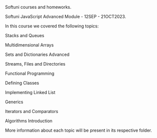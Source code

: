 Softuni courses and homeworks.

Softuni JavaScript Advanced Module - 12SEP - 21OCT2023.

In this course we covered the following topics:

Stacks and Queues

Multidimensional Arrays

Sets and Dictionaries Advanced

Streams, Files and Directories

Functional Programming

Defining Classes

Implementing Linked List

Generics

Iterators and Comparators

Algorithms Introduction

More information about each topic will be present in its respective folder.